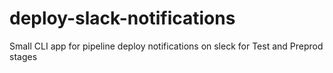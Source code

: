 # deploy-slack-notifications
Small CLI app for pipeline deploy notifications on sleck for Test and Preprod stages
